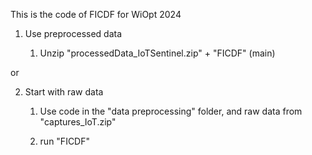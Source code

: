 This is the code of FICDF for WiOpt 2024


1. Use preprocessed data

     1) Unzip "processedData_IoTSentinel.zip" + "FICDF" (main)



or



2. Start with raw data
     1) Use code in the "data preprocessing" folder, and raw data from "captures_IoT.zip"
     
     2) run "FICDF"

